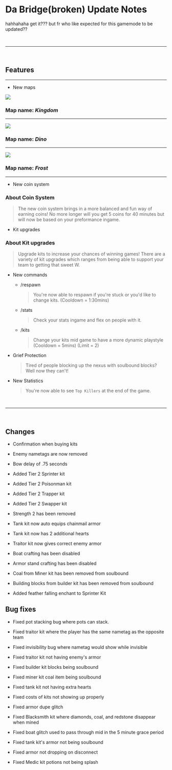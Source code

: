 # Da Bridge(broken) Update Notes

hahhahaha get it??? but fr who like expected for this gamemode to be updated??

<br />
<hr />
<br />

## Features

<hr />

- New maps

<img src="https://media.discordapp.net/attachments/747933807289696288/833671666915213312/Castles_TheBridge.png" align="center"/>

### Map name: _Kingdom_

<hr />
<img src="https://media.discordapp.net/attachments/747933807289696288/833671683293708298/RENDER2.png" align="center"/>

### Map name: _Dino_

<hr />
<img src="https://media.discordapp.net/attachments/747933807289696288/833671697659985920/Vikings_TheBridge.png" align="center"/>

### Map name: _Frost_

<hr />

- New coin system

### About Coin System

> The new coin system brings in a more balanced and fun way of earning coins! No more longer will you get 5 coins for 40 minutes but will now be based on your preformance ingame.

- Kit upgrades

### About Kit upgrades

> Upgrade kits to increase your chances of winning games! There are a variety of kit upgrades which ranges from being able to support your team to getting that sweet W.

- New commands

  - /respawn
    > You're now able to respawn if you're stuck or you'd like to change kits. (Cooldown = 1:30mins)
  - /stats
    > Check your stats ingame and flex on people with it.
  - /kits
    > Change your kits mid game to have a more dynamic playstyle (Cooldown = 5mins) (Limit = 2)

- Grief Protection

  > Tired of people blocking up the nexus with soulbound blocks? Well now they can't!

- New Statistics
  > You're now able to see `Top Killers` at the end of the game.

<br />
<hr />
<br />

## Changes

- Confirmation when buying kits

- Enemy nametags are now removed

- Bow delay of .75 seconds

- Added Tier 2 Sprinter kit

- Added Tier 2 Poisonman kit

- Added Tier 2 Trapper kit

- Added Tier 2 Swapper kit

- Strength 2 has been removed

- Tank kit now auto equips chainmail armor

- Tank kit now has 2 additional hearts

- Traitor kit now gives correct enemy armor

- Boat crafting has been disabled

- Armor stand crafting has been disabled

- Coal from Miner kit has been removed from soulbound

- Building blocks from builder kit has been removed from soulbound

- Added feather falling enchant to Sprinter Kit

## Bug fixes

- Fixed pot stacking bug where pots can stack.

- Fixed traitor kit where the player has the same nametag as the opposite team

- Fixed invisibility bug where nametag would show while invisible

- Fixed traitor kit not having enemy's armor

- Fixed builder kit blocks being soulbound

- Fixed miner kit coal item being soulbound

- Fixed tank kit not having extra hearts

- Fixed costs of kits not showing up properly

- Fixed armor dupe glitch

- Fixed Blacksmith kit where diamonds, coal, and redstone disappear when mined

- Fixed boat glitch used to pass through mid in the 5 minute grace period

- Fixed tank kit's armor not being soulbound

- Fixed armor not dropping on disconnect

- Fixed Medic kit potions not being splash
